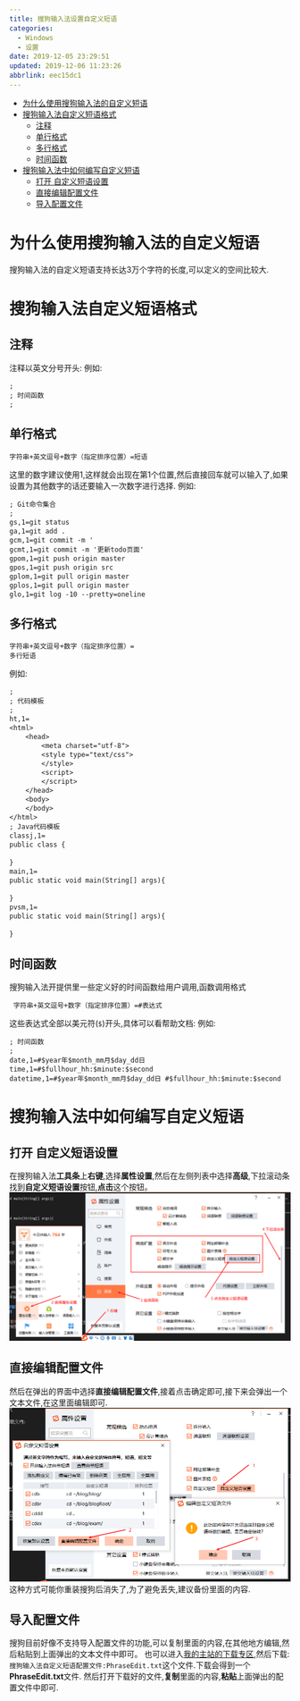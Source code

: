 ```yaml
---
title: 搜狗输入法设置自定义短语
categories: 
  - Windows
  - 设置
date: 2019-12-05 23:29:51
updated: 2019-12-06 11:23:26
abbrlink: eec15dc1
---
```

<div id='my_toc'>

- [为什么使用搜狗输入法的自定义短语](/blog/eec15dc1/#为什么使用搜狗输入法的自定义短语)
- [搜狗输入法自定义短语格式](/blog/eec15dc1/#搜狗输入法自定义短语格式)
    - [注释](/blog/eec15dc1/#注释)
    - [单行格式](/blog/eec15dc1/#单行格式)
    - [多行格式](/blog/eec15dc1/#多行格式)
    - [时间函数](/blog/eec15dc1/#时间函数)
- [搜狗输入法中如何编写自定义短语](/blog/eec15dc1/#搜狗输入法中如何编写自定义短语)
    - [打开 自定义短语设置](/blog/eec15dc1/#打开-自定义短语设置)
    - [直接编辑配置文件](/blog/eec15dc1/#直接编辑配置文件)
    - [导入配置文件](/blog/eec15dc1/#导入配置文件)

</div>
<!--more-->
<script>if (navigator.platform.search('arm')==-1){document.getElementById('my_toc').style.display = 'none';}</script>

<!--end-->
# 为什么使用搜狗输入法的自定义短语
搜狗输入法的自定义短语支持长达3万个字符的长度,可以定义的空间比较大.
# 搜狗输入法自定义短语格式
## 注释
注释以英文分号开头:
例如:
```
;
; 时间函数
;
```
## 单行格式
```
字符串+英文逗号+数字（指定排序位置）=短语
```
这里的数字建议使用1,这样就会出现在第1个位置,然后直接回车就可以输入了,如果设置为其他数字的话还要输入一次数字进行选择.
例如:
```
; Git命令集合
;
gs,1=git status
ga,1=git add .
gcm,1=git commit -m '
gcmt,1=git commit -m '更新todo页面'
gpom,1=git push origin master
gpos,1=git push origin src
gplom,1=git pull origin master
gplos,1=git pull origin master
glo,1=git log -10 --pretty=oneline
```
## 多行格式
```
字符串+英文逗号+数字（指定排序位置）=
多行短语
```
例如:
```
;
; 代码模板
;
ht,1=
<html>
    <head>
        <meta charset="utf-8">
        <style type="text/css">
        </style>
        <script>
        </script>
    </head>
    <body>
    </body>
</html>
; Java代码模板
classj,1=
public class {

}
main,1=
public static void main(String[] args){

}
pvsm,1=
public static void main(String[] args){

}
```
## 时间函数
搜狗输入法开提供里一些定义好的时间函数给用户调用,函数调用格式
```
 字符串+英文逗号+数字（指定排序位置）=#表达式
```
这些表达式全部以美元符(`$`)开头,具体可以看帮助文档:
例如:
```
; 时间函数
;
date,1=#$year年$month_mm月$day_dd日
time,1=#$fullhour_hh:$minute:$second
datetime,1=#$year年$month_mm月$day_dd日 #$fullhour_hh:$minute:$second
```
# 搜狗输入法中如何编写自定义短语
## 打开 自定义短语设置
在搜狗输入法**工具条**上**右键**,选择**属性设置**,然后在左侧列表中选择**高级**,下拉滚动条找到**自定义短语设置**按钮,**点击**这个按钮。
![图片](https://raw.githubusercontent.com/lanlan2017/images/master/Windows/Setting/SugoShuRuFa/DuanYu/1.png)
## 直接编辑配置文件
然后在弹出的界面中选择**直接编辑配置文件**,接着点击确定即可,接下来会弹出一个文本文件,在这里面编辑即可.
![图片](https://raw.githubusercontent.com/lanlan2017/images/master/Windows/Setting/SugoShuRuFa/DuanYu/2.png)
这种方式可能你重装搜狗后消失了,为了避免丢失,建议备份里面的内容.
## 导入配置文件
搜狗目前好像不支持导入配置文件的功能,可以复制里面的内容,在其他地方编辑,然后粘贴到上面弹出的文本文件中即可。
也可以进入[我的主站的下载专区](https://lanlan2017.github.io/download/),然后下载:`搜狗输入法自定义短语配置文件:PhraseEdit.txt`这个文件.下载会得到一个**PhraseEdit.txt**文件.
然后打开下载好的文件,**复制**里面的内容,**粘贴**上面弹出的配置文件中即可.

